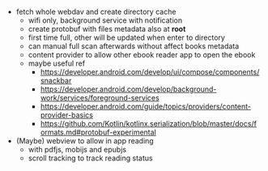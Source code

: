- fetch whole webdav and create directory cache
  - wifi only, background service with notification
  - create protobuf with files metadata also at **root**
  - first time full, other will be updated when enter to directory
  - can manual full scan afterwards without affect books metadata
  - content provider to allow other ebook reader app to open the ebook
  - maybe useful ref
    - https://developer.android.com/develop/ui/compose/components/snackbar
    - https://developer.android.com/develop/background-work/services/foreground-services
    - https://developer.android.com/guide/topics/providers/content-provider-basics
    - https://github.com/Kotlin/kotlinx.serialization/blob/master/docs/formats.md#protobuf-experimental
- (Maybe) webview to allow in app reading
  - with pdfjs, mobijs and epubjs
  - scroll tracking to track reading status